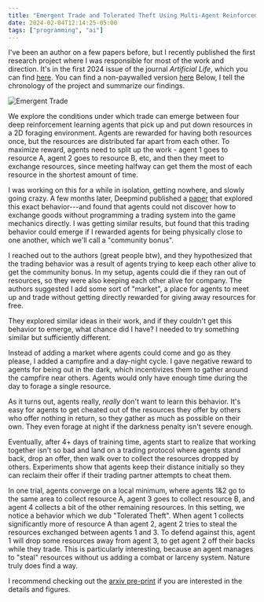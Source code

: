 ```yaml
---
title: "Emergent Trade and Tolerated Theft Using Multi-Agent Reinforcement Learning"
date: 2024-02-04T12:14:25-05:00
tags: ["programming", "ai"]
---
```


I've been an author on a few papers before, but I recently published the first research project where I was responsible for most of the work and direction. It's in the first 2024 issue of the journal *Artificial Life*, which you can find [here](https://direct.mit.edu/artl/article-abstract/doi/10.1162/artl_a_00423/119154/Emergent-Resource-Exchange-and-Tolerated-Theft). You can find a non-paywalled version [here](/trade-paper.pdf) Below, I tell the chronology of the project and summarize our findings.

<img src="/trade.gif" loading="lazy" alt="Emergent Trade">

We explore the conditions under which trade can emerge between four deep reinforcement learning agents that pick up and put down resources in a 2D foraging environment. Agents are rewarded for having both resources once, but the resources are distributed far apart from each other. To maximize reward, agents need to split up the work - agent 1 goes to resource A, agent 2 goes to resource B, etc, and then they meet to exchange resources, since meeting halfway can get them the most of each resource in the shortest amount of time.

I was working on this for a while in isolation, getting nowhere, and slowly going crazy. A few months later, Deepmind published a [paper](https://arxiv.org/abs/2205.06760) that explored this exact behavior---and found that agents could not discover how to exchange goods without programming a trading system into the game mechanics directly. I was getting similar results, but found that this trading behavior could emerge if I rewarded agents for being physically close to one another, which we'll call a "community bonus".

I reached out to the authors (great people btw), and they hypothesized that the trading behavior was a result of agents trying to keep each other alive to get the community bonus. In my setup, agents could die if they ran out of resources, so they were also keeping each other alive for company. The authors suggested I add some sort of "market", a place for agents to meet up and trade without getting directly rewarded for giving away resources for free. 

They explored similar ideas in their work, and if they couldn't get this behavior to emerge, what chance did I have? I needed to try something similar but sufficiently different.

Instead of adding a market where agents could come and go as they please, I added a campfire and a day-night cycle. I gave negative reward to agents for being out in the dark, which incentivizes them to gather around the campfire near others. Agents would only have enough time during the day to forage a single resource. 

As it turns out, agents really, *really* don't want to learn this behavior. It's easy for agents to get cheated out of the resources they offer by others who offer nothing in return, so they gather as much as possible on their own. They even forage at night if the darkness penalty isn't severe enough.

Eventually, after 4+ days of training time, agents start to realize that working together isn't so bad and land on a trading protocol where agents stand back, drop an offer, then walk over to collect the resources dropped by others. Experiments show that agents keep their distance initially so they can reclaim their offer if their trading partner attempts to cheat them.  

In one trial, agents converge on a local minimum, where agents 1&2 go to the same area to collect resource A, agent 3 goes to collect resource B, and agent 4 collects a bit of the other remaining resources. In this setting, we notice a behavior which we dub "Tolerated Theft". When agent 1 collects significantly more of resource A than agent 2, agent 2 tries to steal the resources exchanged between agents 1 and 3. To defend against this, agent 1 will drop some resources away from agent 3, to get agent 2 off their backs while they trade. This is particularly interesting, because an agent manages to "steal" resources without us adding a combat or larceny system. Nature truly does find a way.

I recommend checking out the [arxiv pre-print](https://arxiv.org/abs/2307.01862) if you are interested in the details and figures.
